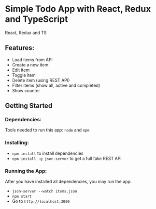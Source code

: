# Simple Todo App with React, Redux and TypeScript 
React, Redux and TS

## Features:
* Load items from API
* Create a new item
* Edit item
* Toggle item
* Delete item (using REST API)
* Filter items (show all, active and completed)
* Show counter

## Getting Started

### Dependencies:
Tools needed to run this app: `node` and `npm`

### Installing:
* `npm install` to install dependencies
* `npm install -g json-server` to get a full fake REST API

### Running the App:
After you have installed all dependencies, you may run the app.

- `json-server --watch items.json`
- `npm start`
- Go to `http://localhost:3000`